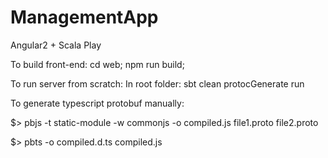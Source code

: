 # ManagementApp

Angular2  +  Scala Play

To build front-end: cd web; npm run build; 

To run server from scratch: In root folder: sbt clean protocGenerate run

To generate typescript protobuf manually: 

$> pbjs -t static-module -w commonjs -o compiled.js file1.proto file2.proto

$> pbts -o compiled.d.ts compiled.js
